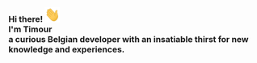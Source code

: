 <h3>
Hi there! <img src="https://raw.githubusercontent.com/TimourP/TimourP/master/hi-there.gif" height="30px" width="30px"><br>
I'm Timour<br>a curious Belgian developer with an insatiable thirst for new knowledge and experiences. 
</h3>